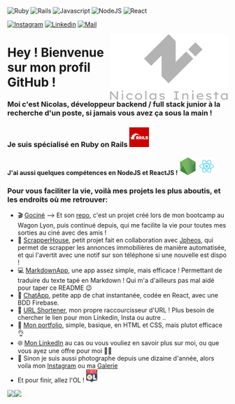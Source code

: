 ![Ruby](https://img.shields.io/badge/ruby-%23CC342D.svg?&style=for-the-badge&logo=ruby&logoColor=white) 
![Rails](https://img.shields.io/badge/rails%20-%23CC0000.svg?&style=for-the-badge&logo=ruby-on-rails&logoColor=white) 
![Javascript](https://img.shields.io/badge/javascript%20-%23323330.svg?&style=for-the-badge&logo=javascript&logoColor=%23F7DF1E) 
![NodeJS](https://img.shields.io/badge/node.js%20-%2343853D.svg?&style=for-the-badge&logo=node.js&logoColor=white") 
![React](https://img.shields.io/badge/react%20-%2320232a.svg?&style=for-the-badge&logo=react&logoColor=%2361DAFB) 

[![Instagram](https://img.shields.io/badge/instagram-%23E4405F.svg?&style=for-the-badge&logo=instagram&logoColor=white)](https://www.instagram.com/piixn/)
[![Linkedin](https://img.shields.io/badge/linkedin-%230077B5.svg?&style=for-the-badge&logo=linkedin&logoColor=white)](https://www.linkedin.com/in/nicolas-iniesta-417653b0/)
[![Mail](https://img.shields.io/badge/gmail-%23D14836.svg?&style=for-the-badge&logo=gmail&logoColor=white)](mailto:inicolas69@gmail.com)

<img align="right" height="150" src="https://github.com/inicolas69/inicolas69/blob/master/images/logo-text-grey.png?raw=true">  

# Hey ! Bienvenue sur mon profil GitHub !  
### Moi c'est Nicolas, développeur backend / full stack junior à la recherche d'un poste, si jamais vous avez ça sous la main !  
### Je suis spécialisé en Ruby on Rails <img alt="Node.js" width="45px" src="https://raw.githubusercontent.com/github/explore/80688e429a7d4ef2fca1e82350fe8e3517d3494d/topics/rails/rails.png" />

#### J'ai aussi quelques compétences en NodeJS et ReactJS ! <img alt="Node.js" width="40px" src="https://raw.githubusercontent.com/github/explore/80688e429a7d4ef2fca1e82350fe8e3517d3494d/topics/nodejs/nodejs.png" /> <img alt="ReactJS" width="40px" src="https://raw.githubusercontent.com/github/explore/80688e429a7d4ef2fca1e82350fe8e3517d3494d/topics/react/react.png" />

### Pour vous faciliter la vie, voilà mes projets les plus aboutis, et les endroits où me retrouver:

- 🎬 [Gociné](https://www.gocine.club) --> Et son [repo](https://github.com/AmineNGB/Gocine), c'est un projet créé lors de mon bootcamp au Wagon Lyon, puis continué depuis, qui me facilite la vie pour toutes mes sorties au ciné avec des amis !
- 🏡 [ScrapperHouse](https://github.com/jpheos/scrapper), petit projet fait en collaboration avec [Jpheos](https://github.com/jpheos), qui permet de scrapper les annonces immobilières de manière automatisée, et qui l'avertit avec une notif sur son téléphone si une nouvelle est dispo !
- 💻 [MarkdownApp](https://inicolas69.github.io/markdown-app/), une app assez simple, mais efficace ! Permettant de traduire du texte tapé en Markdown ! Qui m'a d'ailleurs pas mal aidé pour taper ce README 😉
- 💬 [ChatApp](https://inicolas69.github.io/Chat-app/#/), petite app de chat instantanée, codée en React, avec une BDD Firebase.
- 🤏 [URL Shortener](https://www.pixn.link/), mon propre raccourcisseur d'URL ! Plus besoin de chercher le lien pour mon Linkedin, Insta ou autre ..
- 👨 [Mon portfolio](https://www.nicolasiniesta.com/), simple, basique, en HTML et CSS, mais plutot efficace 👌
- 🌐 [Mon LinkedIn](https://www.linkedin.com/in/nicolas-iniesta-417653b0/) au cas ou vous vouliez en savoir plus sur moi, ou que vous ayez une offre pour moi 🤷‍♂️
- 📸 Sinon je suis aussi photographe depuis une dizaine d'année, alors voila mon [Instagram](https://www.instagram.com/piixn/) ou ma [Galerie](https://galerie.nicolasiniesta.com/)
- Et pour finir, allez l'OL ! <img height="30" src="https://github.com/inicolas69/inicolas69/blob/master/images/ol.png?raw=true">  

<img align="left" src="https://github-readme-stats.inicolas69.vercel.app/api/top-langs/?username=inicolas69&theme=dark" />
<img align="left" src="https://github-readme-stats.inicolas69.vercel.app/api?username=inicolas69&show_icons=true&theme=dark&count_private=true" />
